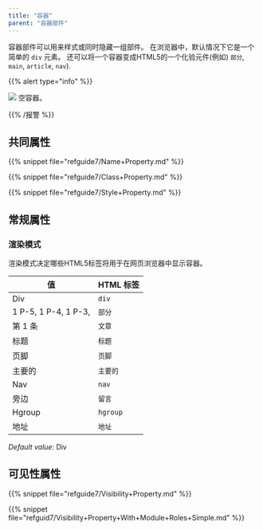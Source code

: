 ```yaml
---
title: "容器"
parent: "容器部件"
---
```


容器部件可以用来样式或同时隐藏一组部件。 在浏览器中，默认情况下它是一个简单的 `div` 元素。 还可以将一个容器变成HTML5的一个化验元件(例如) `部分`, `main`, `article`, `nav`).

{{% alert type="info" %}}

![](attachments/16713858/16843976.png) 空容器。

{{% /报警 %}}

## 共同属性

{{% snippet file="refguide7/Name+Property.md" %}}

{{% snippet file="refguide7/Class+Property.md" %}}

{{% snippet file="refguide7/Style+Property.md" %}}

## 常规属性

### 渲染模式

渲染模式决定哪些HTML5标签将用于在网页浏览器中显示容器。

| 值                    | HTML 标签  |
| -------------------- | -------- |
| Div                  | `div`    |
| 1 P-5, 1 P-4, 1 P-3, | `部分`     |
| 第 1 条                | `文章`     |
| 标题                   | `标题`     |
| 页脚                   | `页脚`     |
| 主要的                  | `主要的`    |
| Nav                  | `nav`    |
| 旁边                   | `留言`     |
| Hgroup               | `hgroup` |
| 地址                   | `地址`     |

_Default value:_ Div

## 可见性属性

{{% snippet file="refguide7/Visibility+Property.md" %}}

{{% snippet file="refguid7/Visibility+Property+With+Module+Roles+Simple.md" %}}
